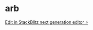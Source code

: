 # arb

[Edit in StackBlitz next generation editor ⚡️](https://stackblitz.com/~/github.com/redx94/arb)